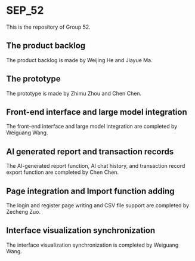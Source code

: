 # SEP_52
This is the repository of Group 52.

## The product backlog
The product backlog is made by Weijing He and Jiayue Ma.

## The prototype
The prototype is made by Zhimu Zhou and Chen Chen.

## Front-end interface and large model integration
The front-end interface and large model integration are completed by Weiguang Wang.

## AI generated report and transaction records
The AI-generated report function, AI chat history, and transaction record export function are completed by Chen Chen.

## Page integration and Import function adding
The login and register page writing and CSV file support are completed by Zecheng Zuo.

## Interface visualization synchronization
The interface visualization synchronization is completed by Weiguang Wang.
